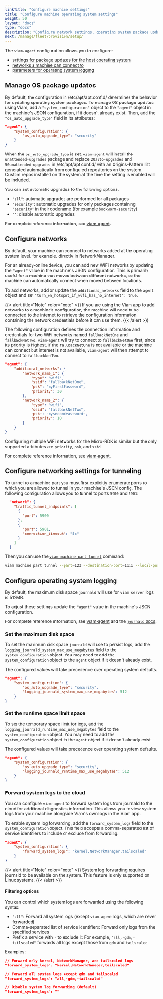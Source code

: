 ```yaml
---
linkTitle: "Configure machine settings"
title: "Configure machine operating system settings"
weight: 50
layout: "docs"
type: "docs"
description: "Configure network settings, operating system package updates and logging defaults."
next: /manage/fleet/provision/setup/
---
```


The `viam-agent` configuration allows you to configure:

- [settings for package updates for the host operating system](#manage-os-package-updates)
- [networks a machine can connect to](#configure-networks)
- [parameters for operating system logging](#configure-operating-system-logging)

## Manage OS package updates

By default, the configuration in <FILE>/etc/apt/apt.conf.d/</FILE> determines the behavior for updating operating system packages.
To manage OS package updates using Viam, add a `"system_configuration"` object to the `"agent"` object in the machine's JSON configuration, if it doesn't already exist.
Then, add the `"os_auto_upgrade_type"` field in its attributes:

```json
"agent": {
    "system_configuration": {
        "os_auto_upgrade_type": "security"
    }
}
```

When the `os_auto_upgrade_type` is set, `viam-agent` will install the `unattended-upgrades` package and replace `20auto-upgrades` and `50unattended-upgrades` in <FILE>/etc/apt/apt.conf.d/</FILE> with an Origins-Pattern list generated automatically from configured repositories on the system.
Custom repos installed on the system at the time the setting is enabled will be included.

You can set automatic upgrades to the following options:

- `"all"`: automatic upgrades are performed for all packages
- `"security"`: automatic upgrades for only packages containing `"security"` in their codename (for example `bookworm-security`)
- `""`: disable automatic upgrades

For complete reference information, see [viam-agent](/manage/reference/viam-agent/#system-configuration).

## Configure networks

By default, your machine can connect to networks added at the operating system level, for example, directly in NetworkManager.

For an already-online device, you can add new WiFi networks by updating the `"agent"` value in the machine's JSON configuration.
This is primarily useful for a machine that moves between different networks, so the machine can automatically connect when moved between locations.

To add networks, add or update the `additional_networks` field to the `agent` object and set `"turn_on_hotspot_if_wifi_has_no_internet": true`.

{{< alert title="Note" color="note" >}}
If you are using the Viam app to add networks to a machine’s configuration, the machine will need to be connected to the internet to retrieve the configuration information containing the network credentials before it can use them.
{{< /alert >}}

The following configuration defines the connection information and credentials for two WiFi networks named `fallbackNetOne` and `fallbackNetTwo`.
`viam-agent` will try to connect to `fallbackNetOne` first, since its priority is highest.
If the `fallbackNetOne` is not available or the machine can connect but internet is not available, `viam-agent` will then attempt to connect to `fallbackNetTwo`.

```json
"agent": {
    "additional_networks": {
        "network_name_1": {
            "type": "wifi",
            "ssid": "fallbackNetOne",
            "psk": "myFirstPassword",
            "priority": 30
        },
        "network_name_2": {
            "type": "wifi",
            "ssid": "fallbackNetTwo",
            "psk": "mySecondPassword",
            "priority": 10
        }
    }
}
```

Configuring multiple WiFi networks for the Micro-RDK is similar but the only supported attributes are `priority`, `psk`, and `ssid`.

For complete reference information, see [viam-agent](/manage/reference/viam-agent/#network_configuration).

## Configure networking settings for tunneling

To tunnel to a machine part you must first explicitly enumerate ports to which you are allowed to tunnel in your machine's JSON config.
The following configuration allows you to tunnel to ports `5900` and `5901`:

```json {class="line-numbers linkable-line-numbers"}
  "network": {
    "traffic_tunnel_endpoints": [
      {
        "port": 5900
      },
      {
        "port": 5901,
        "connection_timeout": "5s"
      }
    ]
  }
```

Then you can use the [`viam machine part tunnel`](https://docs.viam.com/dev/tools/cli/#machines-alias-robots) command:

```sh {class="command-line" data-prompt="$" data-output="1-10"}
viam machine part tunnel --part=123 --destination-port=1111 --local-port 5900
```

## Configure operating system logging

By default, the maximum disk space `journald` will use for `viam-server` logs is 512MB.

To adjust these settings update the `"agent"` value in the machine's JSON configuration.

For complete reference information, see [viam-agent](/manage/reference/viam-agent/#system-configuration) and the [`journald` docs](https://www.freedesktop.org/software/systemd/man/latest/journald.conf.html#SystemMaxUse=).

### Set the maximum disk space

To set the maximum disk space `journald` will use to persist logs, add the `logging_journald_system_max_use_megabytes` field to the `system_configuration` object.
You may need to add the `system_configuration` object to the `agent` object if it doesn't already exist.

The configured values will take precedence over operating system defaults.

```json
"agent": {
    "system_configuration": {
        "os_auto_upgrade_type": "security",
        "logging_journald_system_max_use_megabytes": 512
    }
}
```

### Set the runtime space limit space

To set the temporary space limit for logs, add the `logging_journald_runtime_max_use_megabytes` field to the `system_configuration` object.
You may need to add the `system_configuration` object to the `agent` object if it doesn't already exist.

The configured values will take precedence over operating system defaults.

```json
"agent": {
    "system_configuration": {
        "os_auto_upgrade_type": "security",
        "logging_journald_runtime_max_use_megabytes": 512
    }
}
```

### Forward system logs to the cloud

You can configure `viam-agent` to forward system logs from journald to the cloud for additional diagnostics information.
This allows you to view system logs from your machine alongside Viam's own logs in the Viam app.

To enable system log forwarding, add the `forward_system_logs` field to the `system_configuration` object. This field accepts a comma-separated list of service identifiers to include or exclude from forwarding.

```json
"agent": {
    "system_configuration": {
        "forward_system_logs": "kernel,NetworkManager,tailscaled"
    }
}
```

{{< alert title="Note" color="note" >}}
System log forwarding requires journald to be available on the system. This feature is only supported on Linux systems.
{{< /alert >}}

#### Filtering options

You can control which system logs are forwarded using the following syntax:

- `"all"`: Forward all system logs (except `viam-agent` logs, which are never forwarded)
- Comma-separated list of service identifiers: Forward only logs from the specified services
- Prefix a service with `-` to exclude it: For example, `"all,-gdm,-tailscaled"` forwards all logs except those from `gdm` and `tailscaled`

Examples:

```json
// Forward only kernel, NetworkManager, and tailscaled logs
"forward_system_logs": "kernel,NetworkManager,tailscaled"

// Forward all system logs except gdm and tailscaled
"forward_system_logs": "all,-gdm,-tailscaled"

// Disable system log forwarding (default)
"forward_system_logs": ""
```

